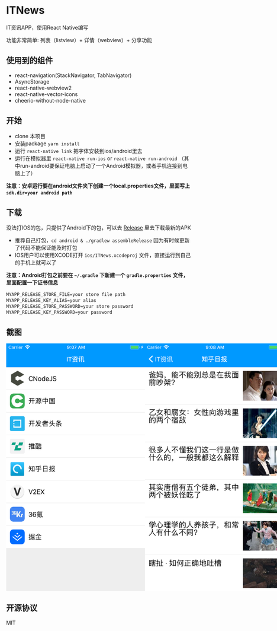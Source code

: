 # ITNews

IT资讯APP，使用React Native编写

功能非常简单: 列表（listview）+ 详情（webview）+ 分享功能

## 使用到的组件

- react-navigation(StackNavigator, TabNavigator)
- AsyncStorage
- react-native-webview2
- react-native-vector-icons
- cheerio-without-node-native

## 开始

- clone 本项目
- 安装package `yarn install`
- 运行 `react-native link` 把字体安装到ios/android里去
- 运行在模拟器里 `react-native run-ios` or `react-native run-android` （其中run-android要保证电脑上启动了一个Android模拟器，或者手机连接到电脑上了）

**注意：安卓运行要在android文件夹下创建一个local.properties文件，里面写上`sdk.dir=your android path`**

## 下载

没法打IOS的包，只提供了Android下的包，可以去 [Release](https://github.com/tomoya92/ITNews-React-Native/releases) 里去下载最新的APK

- 推荐自己打包，`cd android & ./gradlew assembleRelease` 因为有时候更新了代码不能保证能及时打包
- IOS用户可以使用XCODE打开 `ios/ITNews.xcodeproj` 文件，直接运行到自己的手机上就可以了

**注意：Android打包之前要在 `~/.gradle` 下新建一个 `gradle.properties` 文件，里面配置一下证书信息**

```properties
MYAPP_RELEASE_STORE_FILE=your store file path
MYAPP_RELEASE_KEY_ALIAS=your alias
MYAPP_RELEASE_STORE_PASSWORD=your store password
MYAPP_RELEASE_KEY_PASSWORD=your password
```

## 截图

<div style="display: flex; flex-direction: 'row'; justify-content: 'space-between'">
  <img src='./assets/1.png' width='375'>
  <img src='./assets/2.png' width='375'>
  <img src='./assets/3.png' width='375'>
</div>

## 开源协议

MIT
